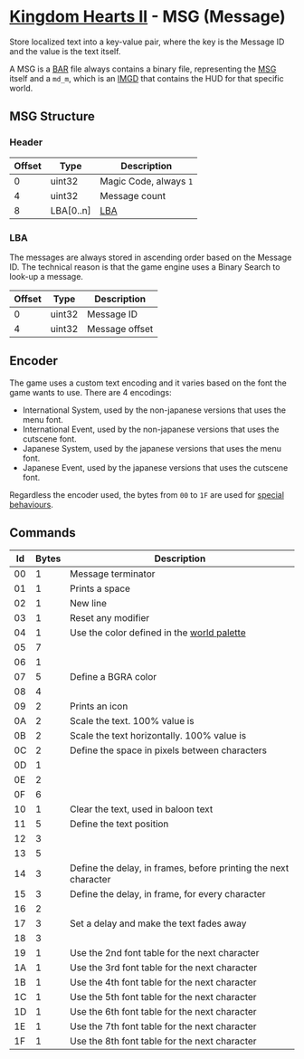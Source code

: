 # [Kingdom Hearts II](../../index.md) - MSG (Message)

Store localized text into a key-value pair, where the key is the Message ID and the value is the text itself.

A MSG is a [BAR](bar.md) file always contains a binary file, representing the [MSG](#msg-structure) itself and a `md_m`, which is an [IMGD](imgd.md) that contains the HUD for that specific world.

## MSG Structure

### Header

| Offset | Type   | Description
|--------|--------|------------
| 0      | uint32 | Magic Code, always `1`
| 4      | uint32 | Message count
| 8      | LBA[0..n]    | [LBA](#lba)

### LBA

The messages are always stored in ascending order based on the Message ID. The technical reason is that the game engine uses a Binary Search to look-up a message.

| Offset | Type   | Description
|--------|--------|------------
| 0      | uint32 | Message ID
| 4      | uint32 | Message offset

## Encoder

The game uses a custom text encoding and it varies based on the font the game wants to use. There are 4 encodings:

* International System, used by the non-japanese versions that uses the menu font.
* International Event, used by the non-japanese versions that uses the cutscene font.
* Japanese System, used by the japanese versions that uses the menu font.
* Japanese Event, used by the japanese versions that uses the cutscene font.

Regardless the encoder used, the bytes from `00` to `1F` are used for [special behaviours](#commands).

## Commands

| Id | Bytes | Description
|---------|--------|------------
| 00 | 1 | Message terminator
| 01 | 1 | Prints a space
| 02 | 1 | New line
| 03 | 1 | Reset any modifier
| 04 | 1 | Use the color defined in the [world palette](./03system.md#ftst)
| 05 | 7 | 
| 06 | 1 | 
| 07 | 5 | Define a BGRA color
| 08 | 4 | 
| 09 | 2 | Prints an icon
| 0A | 2 | Scale the text. 100% value is 
| 0B | 2 | Scale the text horizontally. 100% value is 
| 0C | 2 | Define the space in pixels between characters
| 0D | 1 |
| 0E | 2 | 
| 0F | 6 | 
| 10 | 1 | Clear the text, used in baloon text 
| 11 | 5 | Define the text position
| 12 | 3 | 
| 13 | 5 | 
| 14 | 3 | Define the delay, in frames, before printing the next character
| 15 | 3 | Define the delay, in frame, for every character 
| 16 | 2 | 
| 17 | 3 | Set a delay and make the text fades away
| 18 | 3 | 
| 19 | 1 | Use the 2nd font table for the next character
| 1A | 1 | Use the 3rd font table for the next character
| 1B | 1 | Use the 4th font table for the next character
| 1C | 1 | Use the 5th font table for the next character
| 1D | 1 | Use the 6th font table for the next character
| 1E | 1 | Use the 7th font table for the next character
| 1F | 1 | Use the 8th font table for the next character
